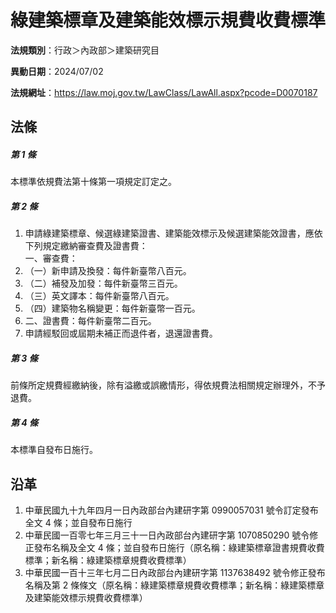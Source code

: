# 綠建築標章及建築能效標示規費收費標準

**法規類別**：行政＞內政部＞建築研究目

**異動日期**：2024/07/02  

**法規網址**：https://law.moj.gov.tw/LawClass/LawAll.aspx?pcode=D0070187





## 法條
##### 第 1 條
本標準依規費法第十條第一項規定訂定之。

##### 第 2 條
1. 申請綠建築標章、候選綠建築證書、建築能效標示及候選建築能效證書，應依下列規定繳納審查費及證書費：  
一、審查費：
1. （一）新申請及換發：每件新臺幣八百元。
1. （二）補發及加發：每件新臺幣三百元。
1. （三）英文譯本：每件新臺幣八百元。
1. （四）建築物名稱變更：每件新臺幣一百元。
1. 二、證書費：每件新臺幣二百元。
1. 申請經駁回或屆期未補正而退件者，退還證書費。

##### 第 3 條
前條所定規費經繳納後，除有溢繳或誤繳情形，得依規費法相關規定辦理外，不予退費。

##### 第 4 條
本標準自發布日施行。

## 沿革
1. 中華民國九十九年四月一日內政部台內建研字第 0990057031 號令訂定發布全文 4  條；並自發布日施行
1. 中華民國一百零七年三月三十一日內政部台內建研字第 1070850290 號令修正發布名稱及全文 4  條；並自發布日施行（原名稱：綠建築標章證書規費收費標準；新名稱：綠建築標章規費收費標準）
1. 中華民國一百十三年七月二日內政部台內建研字第 1137638492 號令修正發布名稱及第 2  條條文（原名稱：綠建築標章規費收費標準；新名稱：綠建築標章及建築能效標示規費收費標準）
